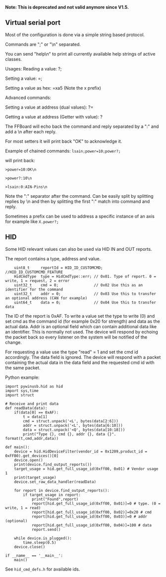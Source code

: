 **Note: This is deprecated and not valid anymore since V1.5.**

## Virtual serial port
Most of the configuration is done via a simple string based protocol.

Commands are ";" or "\n" separated.

You can send "help\n" to print all currently available help strings of active classes.

Usages:
Reading a value: <cmd>?;

Setting a value: <cmd>=<int>;

Setting a value as hex: <cmd>=xa5 (Note the x prefix)

Advanced commands:

Setting a value at address (dual values): <cmd>?<addr>=<val>

Getting a value at address (Getter with value): <cmd>?<addr>


The FFBoard will echo back the command and reply separated by a ":" and add a \n after each reply.

For most setters it will print back "OK" to acknowledge it.

Example of chained commands:
`lsain;power=10;power?;`

will print back:

`>power=10:OK\n`

`>power?:10\n`

`>lsain:0:AIN-Pins\n`

Note the ":" separator after the command. Can be easily split by splitting replies by \n and then by splitting the first ":" match into command and reply.

Sometimes a prefix can be used to address a specific instance of an axis for example like `X.power?;`

## HID
Some HID relevant values can also be used via HID IN and OUT reports.

The report contains a type, address and value.
```
	uint8_t		reportId = HID_ID_CUSTOMCMD; //HID_ID_CUSTOMCMD_FEATURE
	HidCmdType	type = HidCmdType::err;	// 0x01. Type of report. 0 = write, 1 = request, 2 = error
	uint32_t	cmd = 0;				// 0x02 Use this as an identifier for the command
	uint32_t	addr = 0;				// 0x03 Use this to transfer an optional address (CAN for example)
	uint64_t	data = 0;				// 0x04 Use this to transfer data
```
The ID of the report is 0xAF.
To write a value set the type to write (0) and set cmd as the command id (for example 0x20 for strength) and data as the actual data. Addr is an optional field which can contain additional data like an identifier. This is normally not used.
The device will respond by echoing the packet back so every listener on the system will be notified of the change.

For requesting a value use the type "read" = 1 and set the cmd id accordingly. The data field is ignored. The device will respond with a packet containing the actual data in the data field and the requested cmd id with the same packet.

Python example:
```Py
import pywinusb.hid as hid
import sys,time
import struct

# Receive and print data
def readData(data):
    if(data[0] == 0xAF):
        t = data[1]
        cmd = struct.unpack('<L', bytes(data[2:6]))
        addr = struct.unpack('<L', bytes(data[6:10]))
        data = struct.unpack('<Q', bytes(data[10:18]))
        print("Type {}, cmd {}, addr {}, data {}". format(t,cmd,addr,data))

def main():
    device = hid.HidDeviceFilter(vendor_id = 0x1209,product_id = 0xFFB0).get_devices()[0]
    device.open()
    print(device.find_output_reports())
    target_usage = hid.get_full_usage_id(0xff00, 0x01) # Vendor usage 1
    print(target_usage)
    device.set_raw_data_handler(readData)

    for report in device.find_output_reports():
        if target_usage in report:
            print("Found",report)
            report[hid.get_full_usage_id(0xff00, 0x01)]=0 # type. (0 = write, 1 = read)
            report[hid.get_full_usage_id(0xff00, 0x02)]=0x20 # cmd
            report[hid.get_full_usage_id(0xff00, 0x03)]=0 # addr (optional)
            report[hid.get_full_usage_id(0xff00, 0x04)]=100 # data
            report.send()

    while device.is_plugged():
        time.sleep(0.5)
    device.close()

if __name__ == '__main__':
    main()

```

See `hid_cmd_defs.h` for available ids.
